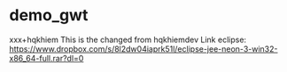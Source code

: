 # demo_gwt
xxx+hqkhiem
This is the changed from hqkhiemdev
Link eclipse: https://www.dropbox.com/s/8l2dw04iaprk51l/eclipse-jee-neon-3-win32-x86_64-full.rar?dl=0
